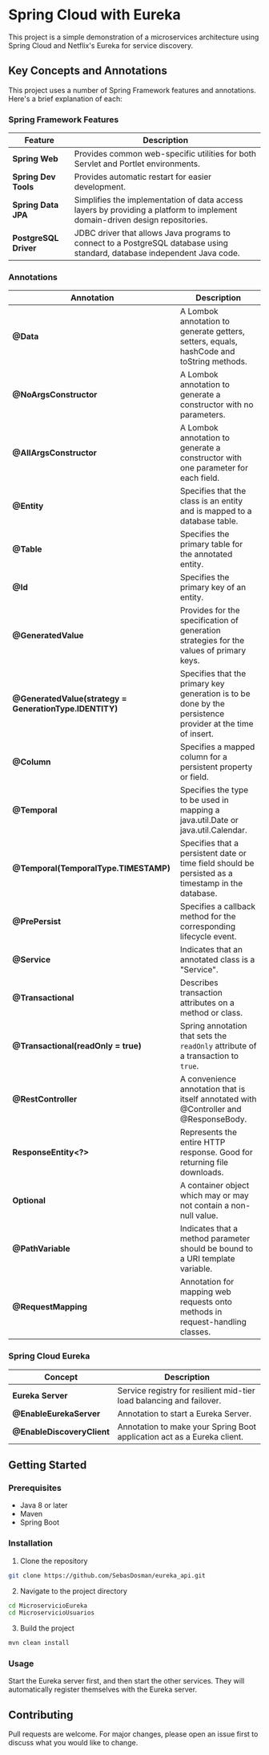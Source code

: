 # Spring Cloud with Eureka
This project is a simple demonstration of a microservices architecture using Spring Cloud and Netflix's Eureka for service discovery.

## Key Concepts and Annotations
This project uses a number of Spring Framework features and annotations. Here's a brief explanation of each:

### Spring Framework Features
| Feature | Description |
| --- | --- |
| **Spring Web** | Provides common web-specific utilities for both Servlet and Portlet environments. |
| **Spring Dev Tools** | Provides automatic restart for easier development. |
| **Spring Data JPA** | Simplifies the implementation of data access layers by providing a platform to implement domain-driven design repositories. |
| **PostgreSQL Driver** | JDBC driver that allows Java programs to connect to a PostgreSQL database using standard, database independent Java code. |

### Annotations
| Annotation | Description |
| --- | --- |
| **@Data** | A Lombok annotation to generate getters, setters, equals, hashCode and toString methods. |
| **@NoArgsConstructor** | A Lombok annotation to generate a constructor with no parameters. |
| **@AllArgsConstructor** | A Lombok annotation to generate a constructor with one parameter for each field. |
| **@Entity** | Specifies that the class is an entity and is mapped to a database table. |
| **@Table** | Specifies the primary table for the annotated entity. |
| **@Id** | Specifies the primary key of an entity. |
| **@GeneratedValue** | Provides for the specification of generation strategies for the values of primary keys. |
| **@GeneratedValue(strategy = GenerationType.IDENTITY)** | Specifies that the primary key generation is to be done by the persistence provider at the time of insert. |
| **@Column** | Specifies a mapped column for a persistent property or field. |
| **@Temporal** | Specifies the type to be used in mapping a java.util.Date or java.util.Calendar. |
| **@Temporal(TemporalType.TIMESTAMP)** | Specifies that a persistent date or time field should be persisted as a timestamp in the database. |
| **@PrePersist** | Specifies a callback method for the corresponding lifecycle event. |
| **@Service** | Indicates that an annotated class is a "Service". |
| **@Transactional** | Describes transaction attributes on a method or class. |
| **@Transactional(readOnly = true)** | Spring annotation that sets the `readOnly` attribute of a transaction to `true`. |
| **@RestController** | A convenience annotation that is itself annotated with @Controller and @ResponseBody. |
| **ResponseEntity<?>** | Represents the entire HTTP response. Good for returning file downloads. |
| **Optional** | A container object which may or may not contain a non-null value. |
| **@PathVariable** | Indicates that a method parameter should be bound to a URI template variable. |
| **@RequestMapping** | Annotation for mapping web requests onto methods in request-handling classes. |

### Spring Cloud Eureka
| Concept | Description |
| --- | --- |
| **Eureka Server** | Service registry for resilient mid-tier load balancing and failover. |
| **@EnableEurekaServer** | Annotation to start a Eureka Server. |
| **@EnableDiscoveryClient** | Annotation to make your Spring Boot application act as a Eureka client. |

## Getting Started
### Prerequisites
- Java 8 or later
- Maven
- Spring Boot

### Installation
1. Clone the repository
```bash
git clone https://github.com/SebasDosman/eureka_api.git
```

2. Navigate to the project directory
```bash
cd MicroservicioEureka
cd MicroservicioUsuarios
```

3. Build the project
```bash
mvn clean install
```

### Usage
Start the Eureka server first, and then start the other services. They will automatically register themselves with the Eureka server.

## Contributing
Pull requests are welcome. For major changes, please open an issue first to discuss what you would like to change.
